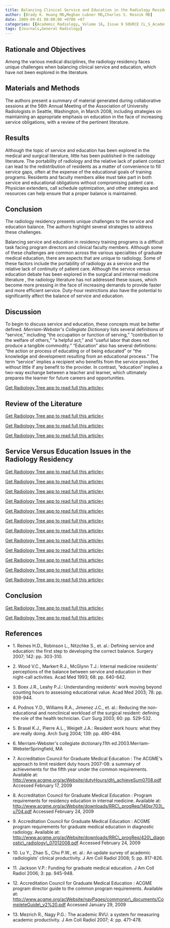 ```yaml
---
title: Balancing Clinical Service and Education in the Radiology Residency
author: [Brady K. Huang MD,Meghan Lubner MD,Charles S. Resnik MD]
date: 2009-09-01 00:00:00 +0700 +07
categories: [{Academic Radiology, Volume 16, Issue 9 SOURCE CL_S_AcademicRadiologyVolume16Issue9 1}]
tags: [Journals,General Radiology]
---
```

## Rationale and Objectives

Among the various medical disciplines, the radiology residency faces unique challenges when balancing clinical service and education, which have not been explored in the literature.

## Materials and Methods

The authors present a summary of material generated during collaborative sessions at the 56th Annual Meeting of the Association of University Radiologists in Seattle, Washington, in March 2008, including strategies on maintaining an appropriate emphasis on education in the face of increasing service obligations, with a review of the pertinent literature.

## Results

Although the topic of service and education has been explored in the medical and surgical literature, little has been published in the radiology literature. The portability of radiology and the relative lack of patient contact can lead to the redistribution of residents as a matter of convenience to fill service gaps, often at the expense of the educational goals of training programs. Residents and faculty members alike must take part in both service and educational obligations without compromising patient care. Physician extenders, call schedule optimization, and other strategies and resources can help ensure that a proper balance is maintained.

## Conclusion

The radiology residency presents unique challenges to the service and education balance. The authors highlight several strategies to address these challenges.

Balancing service and education in residency training programs is a difficult task facing program directors and clinical faculty members. Although some of these challenges are common across the various specialties of graduate medical education, there are aspects that are unique to radiology. Some of these factors include the portability of radiology as a service and the relative lack of continuity of patient care. Although the service versus education debate has been explored in the surgical and internal medicine literature , the radiology literature has not addressed these issues, which become more pressing in the face of increasing demands to provide faster and more efficient service. Duty-hour restrictions also have the potential to significantly affect the balance of service and education.

## Discussion

To begin to discuss service and education, these concepts must be better defined. _Merriam-Webster's Collegiate Dictionary_ lists several definitions of “service,” including “the occupation or function of serving,” “contribution to the welfare of others,” “a helpful act,” and “useful labor that does not produce a tangible commodity.” “Education” also has several definitions: “the action or process of educating or of being educated” or “the knowledge and development resulting from an educational process.” The term “service” implies a recipient who benefits from the service provided, without little if any benefit to the provider. In contrast, “education” implies a two-way exchange between a teacher and learner, which ultimately prepares the learner for future careers and opportunities.

[Get Radiology Tree app to read full this article<](https://clinicalpub.com/app)

## Review of the Literature

[Get Radiology Tree app to read full this article<](https://clinicalpub.com/app)

[Get Radiology Tree app to read full this article<](https://clinicalpub.com/app)

[Get Radiology Tree app to read full this article<](https://clinicalpub.com/app)

## Service Versus Education Issues in the Radiology Residency

[Get Radiology Tree app to read full this article<](https://clinicalpub.com/app)

[Get Radiology Tree app to read full this article<](https://clinicalpub.com/app)

[Get Radiology Tree app to read full this article<](https://clinicalpub.com/app)

[Get Radiology Tree app to read full this article<](https://clinicalpub.com/app)

[Get Radiology Tree app to read full this article<](https://clinicalpub.com/app)

[Get Radiology Tree app to read full this article<](https://clinicalpub.com/app)

[Get Radiology Tree app to read full this article<](https://clinicalpub.com/app)

[Get Radiology Tree app to read full this article<](https://clinicalpub.com/app)

[Get Radiology Tree app to read full this article<](https://clinicalpub.com/app)

[Get Radiology Tree app to read full this article<](https://clinicalpub.com/app)

[Get Radiology Tree app to read full this article<](https://clinicalpub.com/app)

[Get Radiology Tree app to read full this article<](https://clinicalpub.com/app)

## Conclusion

[Get Radiology Tree app to read full this article<](https://clinicalpub.com/app)

[Get Radiology Tree app to read full this article<](https://clinicalpub.com/app)

## References

- 1\. Reines H.D., Robinson L., Nitzchke S., et. al.: Defining service and education: the first step to developing the correct balance. Surgery 2007; 142: pp. 303-310.


- 2\. Wood V.C., Markert R.J., McGlynn T.J.: Internal medicine residents' perceptions of the balance between service and education in their night-call activities. Acad Med 1993; 68: pp. 640-642.


- 3\. Boex J.R., Leahy P.J.: Understanding residents' work moving beyond counting hours to assessing educational value. Acad Med 2003; 78: pp. 939-944.


- 4\. Podnos Y.D., Williams R.A., Jimenez J.C., et. al.: Reducing the non-educational and nonclinical workload of the surgical resident: defining the role of the health technician. Curr Surg 2003; 60: pp. 529-532.


- 5\. Brasel K.J., Pierre A.L., Weigelt J.A.: Resident work hours: what they are really doing. Arch Surg 2004; 139: pp. 490-494.


- 6\.  Merriam-Webster's collegiate dictionary.11th ed.2003.Merriam-WebsterSpringfield, MA


- 7\. Accreditation Council for Graduate Medical Education : The ACGME's approach to limit resident duty hours 2007-08: a summary of achievements for the fifth year under the common requirements. Available at: http://www.acgme.org/acWebsite/dutyHours/dh\_achieveSum0708.pdf Accessed February 17, 2009


- 8\. Accreditation Council for Graduate Medical Education : Program requirements for residency education in internal medicine. Available at: http://www.acgme.org/acWebsite/downloads/RRC\_progReq/140pr703\_u704.pdf Accessed February 24, 2009


- 9\. Accreditation Council for Graduate Medical Education : ACGME program requirements for graduate medical education in diagnostic radiology. Available at: http://www.acgme.org/acWebsite/downloads/RRC\_progReq/420\_diagnostic\_radiology\_07012008.pdf Accessed February 24, 2009


- 10\. Lu Y., Zhao S., Chu P.W., et. al.: An update survey of academic radiologists' clinical productivity. J Am Coll Radiol 2008; 5: pp. 817-826.


- 11\. Jackson V.P.: Funding for graduate medical education. J Am Coll Radiol 2006; 3: pp. 945-948.


- 12\. Accreditation Council for Graduate Medical Education : ACGME program director guide to the common program requirements. Available at: http://www.acgme.org/acWebsite/navPages/commonpr\_documents/CompleteGuide\_v2%20.pdf Accessed January 29, 2009


- 13\. Mezrich R., Nagy P.G.: The academic RVU: a system for measuring academic productivity. J Am Coll Radiol 2007; 4: pp. 471-478.